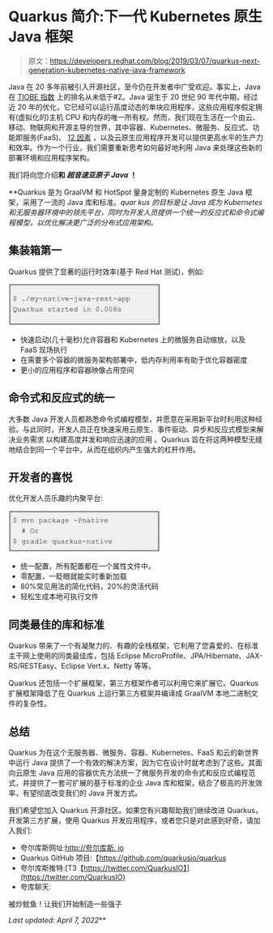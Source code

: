 # Quarkus 简介:下一代 Kubernetes 原生 Java 框架

> 原文：<https://developers.redhat.com/blog/2019/03/07/quarkus-next-generation-kubernetes-native-java-framework>

Java 在 20 多年前被引入开源社区，至今仍在开发者中广受欢迎。事实上，Java 在 [TIOBE 指数](https://www.tiobe.com/tiobe-index/) 上的排名从未低于#2。Java 诞生于 20 世纪 90 年代中期，经过近 20 年的优化，它已经可以运行高度动态的单块应用程序，这些应用程序假定拥有(虚拟化的)主机 CPU 和内存的唯一所有权。然而，我们现在生活在一个由云、移动、物联网和开源主导的世界，其中容器、Kubernetes、微服务、反应式、功能即服务(FaaS)、 [12 因素](https://12factor.net/) ，以及云原生应用程序开发可以提供更高水平的生产力和效率。作为一个行业，我们需要重新思考如何最好地利用 Java 来处理这些新的部署环境和应用程序架构。

我们将向您介绍**和 *超音速亚原子 Java* ！**

 **Quarkus 是为 GraalVM 和 HotSpot 量身定制的 Kubernetes 原生 Java 框架，采用了一流的 Java 库和标准。*quar kus 的目标是让 Java 成为 Kubernetes 和无服务器环境中的领先平台，同时为开发人员提供一个统一的反应式和命令式编程模型，以优化解决更广泛的分布式应用架构。*

## 集装箱第一

Quarkus 提供了显著的运行时效率(基于 Red Hat 测试)，例如:

![](img/f961f2115e3277c59ea80937256a9fed.png)

*   快速启动(几十毫秒)允许容器和 Kubernetes 上的微服务自动缩放，以及 FaaS 现场执行
*   在需要多个容器的微服务架构部署中，低内存利用率有助于优化容器密度
*   更小的应用程序和容器映像占用空间

## 命令式和反应式的统一

大多数 Java 开发人员都熟悉命令式编程模型，并愿意在采用新平台时利用这种经验。与此同时，开发人员正在快速采用云原生、事件驱动、异步和反应式模型来解决业务需求 以构建高度并发和响应迅速的应用 。Quarkus 旨在将这两种模型无缝地结合到同一个平台中，从而在组织内产生强大的杠杆作用。

## 开发者的喜悦

优化开发人员乐趣的内聚平台:

![](img/3f5ef5be3b46834e8ee9430737d3a9c5.png)

*   统一配置，所有配置都在一个属性文件中。
*   零配置，一眨眼就能实时重新加载
*   80%常见用法的简化代码，20%的灵活代码
*   轻松生成本地可执行文件

## 同类最佳的库和标准

Quarkus 带来了一个有凝聚力的、有趣的全栈框架，它利用了您喜爱的、在标准主干网上使用的同类最佳库，包括 Eclipse MicroProfile、JPA/Hibernate、JAX-RS/RESTEasy、Eclipse Vert.x、Netty 等等。

Quarkus 还包括一个扩展框架，第三方框架作者可以利用它来扩展它。Quarkus 扩展框架降低了在 Quarkus 上运行第三方框架并编译成 GraalVM 本地二进制文件的复杂性。

## 总结

Quarkus 为在这个无服务器、微服务、容器、Kubernetes、FaaS 和云的新世界中运行 Java 提供了一个有效的解决方案，因为它在设计时就考虑到了这些。其面向云原生 Java 应用的容器优先方法统一了微服务开发的命令式和反应式编程范式，并提供了一套可扩展的基于标准的企业 Java 库和框架，结合了极高的开发效率，有望彻底改变我们的 Java 开发方式。

我们希望您加入 Quarkus 开源社区。如果您有兴趣帮助我们继续改进 Quarkus，开发第三方扩展，使用 Quarkus 开发应用程序，或者您只是对此感到好奇，请加入我们:

*   夸尔库斯网址:[http://夸尔库斯. io](http://quarkus.io)
*   Quarkus GitHub 项目:【https://github.com/quarkusio/quarkus 
*   夸尔库斯推特:[T3【https://twitter.com/QuarkusIO】](https://twitter.com/QuarkusIO)
*   夸库聊天:[](https://quarkusio.zulipchat.com/)

被炒鱿鱼！让我们开始制造一些强子

*Last updated: April 7, 2022***